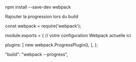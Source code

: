 npm install --save-dev webpack

Rajouter la progression lors du build


const webpack = require('webpack');

module.exports = {
  // votre configuration Webpack actuelle ici

  plugins: [
    new webpack.ProgressPlugin(),
  ],
};


"build": "webpack --progress",
